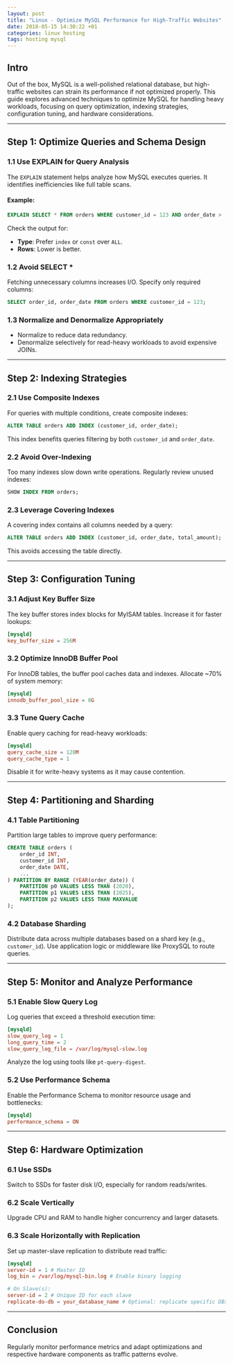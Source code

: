 ```yaml
---
layout: post
title: "Linux - Optimize MySQL Performance for High-Traffic Websites"
date: 2018-05-15 14:30:22 +01
categories: linux hosting
tags: hosting mysql
---
```


## Intro

Out of the box, MySQL is a well-polished relational database, but high-traffic websites can strain its performance if not optimized properly. This guide explores advanced techniques to optimize MySQL for handling heavy workloads, focusing on query optimization, indexing strategies, configuration tuning, and hardware considerations.

---

## Step 1: Optimize Queries and Schema Design

### **1.1 Use EXPLAIN for Query Analysis**

The `EXPLAIN` statement helps analyze how MySQL executes queries. It identifies inefficiencies like full table scans.

#### Example:

```sql
EXPLAIN SELECT * FROM orders WHERE customer_id = 123 AND order_date > '2025-01-01';
```

Check the output for:

- **Type**: Prefer `index` or `const` over `ALL`.
- **Rows**: Lower is better.

### **1.2 Avoid SELECT \***

Fetching unnecessary columns increases I/O. Specify only required columns:

```sql
SELECT order_id, order_date FROM orders WHERE customer_id = 123;
```

### **1.3 Normalize and Denormalize Appropriately**

- Normalize to reduce data redundancy.
- Denormalize selectively for read-heavy workloads to avoid expensive JOINs.

---

## Step 2: Indexing Strategies

### **2.1 Use Composite Indexes**

For queries with multiple conditions, create composite indexes:

```sql
ALTER TABLE orders ADD INDEX (customer_id, order_date);
```

This index benefits queries filtering by both `customer_id` and `order_date`.

### **2.2 Avoid Over-Indexing**

Too many indexes slow down write operations. Regularly review unused indexes:

```sql
SHOW INDEX FROM orders;
```

### **2.3 Leverage Covering Indexes**

A covering index contains all columns needed by a query:

```sql
ALTER TABLE orders ADD INDEX (customer_id, order_date, total_amount);
```

This avoids accessing the table directly.

---

## Step 3: Configuration Tuning

### **3.1 Adjust Key Buffer Size**

The key buffer stores index blocks for MyISAM tables. Increase it for faster lookups:

```conf
[mysqld]
key_buffer_size = 256M
```

### **3.2 Optimize InnoDB Buffer Pool**

For InnoDB tables, the buffer pool caches data and indexes. Allocate ~70% of system memory:

```conf
[mysqld]
innodb_buffer_pool_size = 8G
```

### **3.3 Tune Query Cache**

Enable query caching for read-heavy workloads:

```conf
[mysqld]
query_cache_size = 128M
query_cache_type = 1
```

Disable it for write-heavy systems as it may cause contention.

---

## Step 4: Partitioning and Sharding

### **4.1 Table Partitioning**

Partition large tables to improve query performance:

```sql
CREATE TABLE orders (
    order_id INT,
    customer_id INT,
    order_date DATE,
    ...
) PARTITION BY RANGE (YEAR(order_date)) (
    PARTITION p0 VALUES LESS THAN (2020),
    PARTITION p1 VALUES LESS THAN (2025),
    PARTITION p2 VALUES LESS THAN MAXVALUE
);
```

### **4.2 Database Sharding**

Distribute data across multiple databases based on a shard key (e.g., `customer_id`). Use application logic or middleware like ProxySQL to route queries.

---

## Step 5: Monitor and Analyze Performance

### **5.1 Enable Slow Query Log**

Log queries that exceed a threshold execution time:

```conf
[mysqld]
slow_query_log = 1
long_query_time = 2
slow_query_log_file = /var/log/mysql-slow.log
```

Analyze the log using tools like `pt-query-digest`.

### **5.2 Use Performance Schema**

Enable the Performance Schema to monitor resource usage and bottlenecks:

```conf
[mysqld]
performance_schema = ON
```

---

## Step 6: Hardware Optimization

### **6.1 Use SSDs**

Switch to SSDs for faster disk I/O, especially for random reads/writes.

### **6.2 Scale Vertically**

Upgrade CPU and RAM to handle higher concurrency and larger datasets.

### **6.3 Scale Horizontally with Replication**

Set up master-slave replication to distribute read traffic:

```conf
[mysqld]
server-id = 1 # Master ID
log_bin = /var/log/mysql-bin.log # Enable binary logging

# On Slave(s):
server-id = 2 # Unique ID for each slave
replicate-do-db = your_database_name # Optional: replicate specific DBs only.
```

---

## Conclusion

Regularly monitor performance metrics and adapt optimizations and respective hardware components as traffic patterns evolve.
